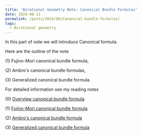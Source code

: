 ```yaml
---
title: 'Birational Geometry Note: Canonical Bundle Formulas'
date: 2024-08-11
permalink: /posts/2024/08/Canonical-bundle-formulas/
tags:
  - Birational geometry
---
```


In this part of note we will introduce Canonical formula.

Here are the outline of the note

(1) Fujino-Mori canonical bundle formula,

(2) Ambro's canonical bundle formulas,

(3) Generalized canonical bundle formula.




For detailed information see my reading notes 

(0) [Overview canonical bundle formula](https://yilimath.github.io/files/Birational/CanonicalBundleFormula/OverviewCanonicalBundle.pdf)

(1) [Fujino-Mori canonical bundle formula](https://yilimath.github.io/files/Birational/CanonicalBundleFormula/FujinoMoriCanonicalBundle.pdf)

(2) [Ambro's canonical bundle formula](https://yilimath.github.io/files/Birational/CanonicalBundleFormula/AmbroCanonicalBundle.pdf)

(3) [Generalized canonical bundle formula]((https://yilimath.github.io/files/Birational/CanonicalBundleFormula/GeneralizedCanonicalBundle.pdf))
